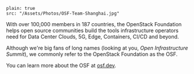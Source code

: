 ```image
plain: true
src: "/Assets/Photos/OSF-Team-Shanghai.jpg"
```   
With over 100,000 members in 187 countries, the OpenStack Foundation helps open source communities build the tools infrastructure operators need for Data Center Clouds, 5G, Edge, Containers, CI/CD and beyond.

Although we're big fans of long names (looking at you, _Open Infrastructure Summit_), we commonly refer to the OpenStack Foundation as the OSF.  

You can learn more about the OSF at [osf.dev](https://osf.dev/).